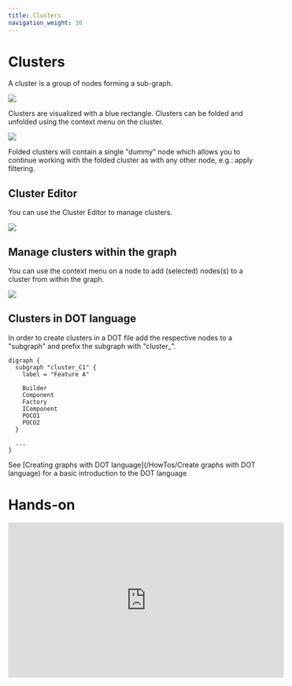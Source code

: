 ```yaml
---
title: Clusters
navigation_weight: 30
---
```


# Clusters 

A cluster is a group of nodes forming a sub-graph. 

![](Screenshots/SubGraphs.png) 

Clusters are visualized with a blue rectangle.
Clusters can be folded and unfolded using the context menu on the cluster.

![](Screenshots/Fold.png) 

Folded clusters will contain a single "dummy" node which allows you to continue working with the folded cluster as
with any other node, e.g.: apply filtering.

## Cluster Editor

You can use the Cluster Editor to manage clusters.

![](Screenshots/ClusterEditor.png) 

## Manage clusters within the graph

You can use the context menu on a node to add (selected) nodes(s) to a cluster from within the graph.

![](Screenshots/AddToCluster.png) 

## Clusters in DOT language

In order to create clusters in a DOT file add the respective nodes to a "subgraph" and prefix the subgraph with "cluster_".

```
digraph {
  subgraph "cluster_C1" {
    label = "Feature A"

    Builder
    Component
    Factory
    IComponent 
    POCO1
    POCO2
  }

  ...
}
```

See [Creating graphs with DOT language](/HowTos/Create graphs with DOT language) for a basic introduction to the DOT language

# Hands-on

<iframe width="560" height="315" src="https://www.youtube.com/embed/z5By78jlR3M" title="YouTube video player" 
    frameborder="0" allow="accelerometer; autoplay; clipboard-write; encrypted-media; gyroscope; picture-in-picture; web-share" 
    llowfullscreen>
</iframe>
